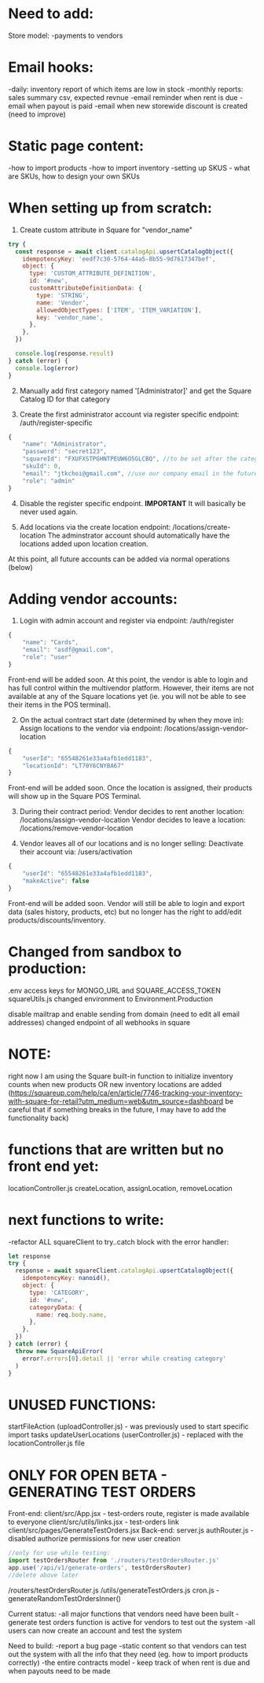 # Need to add:

Store model:
-payments to vendors

# Email hooks:

-daily: inventory report of which items are low in stock
-monthly reports: sales summary csv, expected revnue
-email reminder when rent is due
-email when payout is paid
-email when new storewide discount is created (need to improve)

# Static page content:

-how to import products
-how to import inventory
-setting up SKUS - what are SKUs, how to design your own SKUs

# When setting up from scratch:

1. Create custom attribute in Square for "vendor_name"

```js
try {
  const response = await client.catalogApi.upsertCatalogObject({
    idempotencyKey: 'eedf7c30-5764-44a5-8b55-9d7617347bef',
    object: {
      type: 'CUSTOM_ATTRIBUTE_DEFINITION',
      id: '#new',
      customAttributeDefinitionData: {
        type: 'STRING',
        name: 'Vendor',
        allowedObjectTypes: ['ITEM', 'ITEM_VARIATION'],
        key: 'vendor_name',
      },
    },
  })

  console.log(response.result)
} catch (error) {
  console.log(error)
}
```

2. Manually add first category named '[Administrator]' and get the Square Catalog ID for that category

3. Create the first administrator account via register specific endpoint: /auth/register-specific

```js
{
    "name": "Administrator",
    "password": "secret123",
    "squareId": "FXUFXSTPGHNTPEUW6O5GLCBQ", //to be set after the category ID is obtained in Square
    "skuId": 0,
    "email": "jtkchoi@gmail.com", //use our company email in the future
    "role": "admin"
}
```

4. Disable the register specific endpoint. **IMPORTANT** It will basically be never used again.

5. Add locations via the create location endpoint: /locations/create-location
   The adminstrator account should automatically have the locations added upon location creation.

At this point, all future accounts can be added via normal operations (below)

# Adding vendor accounts:

1. Login with admin account and register via endpoint: /auth/register

```js
{
    "name": "Cards",
    "email": "asdf@gmail.com",
    "role": "user"
}
```

Front-end will be added soon.
At this point, the vendor is able to login and has full control within the multivendor platform.
However, their items are not available at any of the Square locations yet (ie. you will not be able to see their items in the POS terminal).

2. On the actual contract start date (determined by when they move in):
   Assign locations to the vendor via endpoint: /locations/assign-vendor-location

```js
{
    "userId": "65548261e33a4afb1edd1183",
    "locationId": "LT70Y6CNYBA67"
}
```

Front-end will be added soon.
Once the location is assigned, their products will show up in the Square POS Terminal.

3. During their contract period:
   Vendor decides to rent another location: /locations/assign-vendor-location
   Vendor decides to leave a location: /locations/remove-vendor-location

4. Vendor leaves all of our locations and is no longer selling:
   Deactivate their account via: /users/activation

```js
{
    "userId": "65548261e33a4afb1edd1183",
    "makeActive": false
}
```

Front-end will be added soon.
Vendor will still be able to login and export data (sales history, products, etc) but no longer has the right to add/edit products/discounts/inventory.

# Changed from sandbox to production:

.env access keys for MONGO_URL and SQUARE_ACCESS_TOKEN
squareUtils.js changed environment to Environment.Production

disable mailtrap and enable sending from domain (need to edit all email addresses)
changed endpoint of all webhooks in square

# NOTE:

right now I am using the Square built-in function to initialize inventory counts when new products OR new inventory locations are added (https://squareup.com/help/ca/en/article/7746-tracking-your-inventory-with-square-for-retail?utm_medium=web&utm_source=dashboard
be careful that if something breaks in the future, I may have to add the functionality back)

# functions that are written but no front end yet:

locationController.js
createLocation, assignLocation, removeLocation

# next functions to write:

-refactor ALL squareClient to try..catch block with the error handler:

```js
let response
try {
  response = await squareClient.catalogApi.upsertCatalogObject({
    idempotencyKey: nanoid(),
    object: {
      type: 'CATEGORY',
      id: '#new',
      categoryData: {
        name: req.body.name,
      },
    },
  })
} catch (error) {
  throw new SquareApiError(
    error?.errors[0].detail || 'error while creating category'
  )
}
```

# UNUSED FUNCTIONS:

startFileAction (uploadController.js) - was previously used to start specific import tasks
updateUserLocations (userController.js) - replaced with the locationController.js file

# ONLY FOR OPEN BETA - GENERATING TEST ORDERS

Front-end:
client/src/App.jsx - test-orders route, register is made available to everyone
client/src/utils/links.jsx - test-orders link
client/src/pages/GenerateTestOrders.jsx
Back-end:
server.js
authRouter.js - disabled authorize permissions for new user creation

```js
//only for use while testing:
import testOrdersRouter from './routers/testOrdersRouter.js'
app.use('/api/v1/generate-orders', testOrdersRouter)
//delete above later
```

/routers/testOrdersRouter.js
/utils/generateTestOrders.js
cron.js - generateRandomTestOrdersInner()

Current status:
-all major functions that vendors need have been built
-generate test orders function is active for vendors to test out the system
-all users can now create an account and test the system

Need to build:
-report a bug page
-static content so that vendors can test out the system with all the info that they need (eg. how to import products correctly)
-the entire contracts model - keep track of when rent is due and when payouts need to be made
